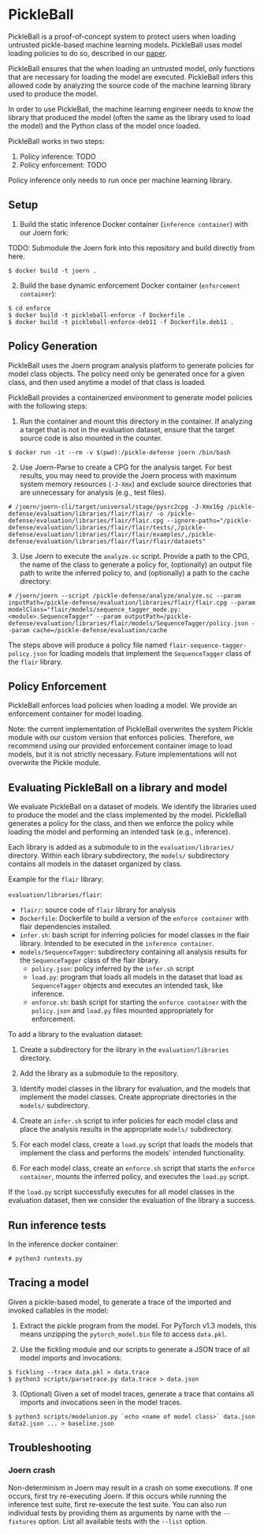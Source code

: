 # PickleBall

PickleBall is a proof-of-concept system to protect users when loading untrusted
pickle-based machine learning models. PickleBall uses model loading policies to
do so, described in our [paper](TODO).

PickleBall ensures that the when loading an untrusted model, only functions that
are necessary for loading the model are executed. PickleBall infers this allowed
code by analyzing the source code of the machine learning library used to
produce the model.

In order to use PickleBall, the machine learning engineer needs to know the
library that produced the model (often the same as the library used to load the
model) and the Python class of the model once loaded.

PickleBall works in two steps:
1. Policy inference: TODO
2. Policy enforcement: TODO

Policy inference only needs to run once per machine learning library.

## Setup

1. Build the static inference Docker container (`inference container`) with our
Joern fork:

TODO: Submodule the Joern fork into this repository and build directly from
here.

```
$ docker build -t joern .
```

2. Build the base dynamic enforcement Docker container (`enforcement container`):

```
$ cd enforce
$ docker build -t pickleball-enforce -f Dockerfile .
$ docker build -t pickleball-enforce-deb11 -f Dockerfile.deb11 .
```

## Policy Generation

PickleBall uses the Joern program analysis platform to generate policies for
model class objects. The policy need only be generated once for a given class,
and then used anytime a model of that class is loaded.

PickleBall provides a containerized environment to generate model policies with
the following steps:

1. Run the container and mount this directory in the container. If analyzing a
   target that is not in the evaluation dataset, ensure that the target source
   code is also mounted in the counter.

```
$ docker run -it --rm -v $(pwd):/pickle-defense joern /bin/bash
```

2. Use Joern-Parse to create a CPG for the analysis target. For best results,
   you may need to provide the Joern process with maximum system memory
   resources (`-J-Xmx`) and exclude source directories that are unnecessary for
   analysis (e.g., test files).

```
# /joern/joern-cli/target/universal/stage/pysrc2cpg -J-Xmx16g /pickle-defense/evaluation/libraries/flair/flair/ -o /pickle-defense/evaluation/libraries/flair/flair.cpg --ignore-paths="/pickle-defense/evaluation/libraries/flair/flair/tests/,/pickle-defense/evaluation/libraries/flair/flair/examples/,/pickle-defense/evaluation/libraries/flair/flair/flair/datasets"
```

3. Use Joern to execute the `analyze.sc` script. Provide a path to the CPG,
   the name of the class to generate a policy for, (optionally) an output file path
   to write the inferred policy to, and (optionally) a path to the cache
   directory:

```
# /joern/joern --script /pickle-defense/analyze/analyze.sc --param inputPath=/pickle-defense/evaluation/libraries/flair/flair.cpg --param modelClass="flair/models/sequence_tagger_mode.py:<module>.SequenceTagger" --param outputPath=/pickle-defense/evaluation/libraries/flair/models/SequenceTagger/policy.json --param cache=/pickle-defense/evaluation/cache
```

The steps above will produce a policy file named
`flair-sequence-tagger-policy.json` for loading models that implement the
`SequenceTagger` class of the `flair` library.

## Policy Enforcement

PickleBall enforces load policies when loading a model. We provide an
enforcement container for model loading.

Note: the current implementation of PickleBall overwrites the system Pickle
module with our custom version that enforces policies. Therefore, we recommend
using our provided enforcement container image to load models, but it is not
strictly necessary. Future implementations will not overwrite the Pickle module.


## Evaluating PickleBall on a library and model

We evaluate PickleBall on a dataset of models. We identify the libraries used to
produce the model and the class implemented by the model. PickleBall generates a
policy for the class, and then we enforce the policy while loading the model and
performing an intended task (e.g., inference).

Each library is added as a submodule to in the `evaluation/libraries/`
directory. Within each library subdirectory, the `models/` subdirectory contains
all models in the dataset organized by class.

Example for the `flair` library:

`evaluation/libraries/flair`:
- `flair/`: source code of `flair` library for analysis
- `Dockerfile`: Dockerfile to build a version of the `enforce container` with
   flair dependencies installed.
- `infer.sh`: bash script for inferring policies for model classes in the flair
   library. Intended to be executed in the `inference container`.
- `models/SequenceTagger`: subdirectory containing all analysis results for the
   `SequenceTagger` class of the flair library.
   - `policy.json`: policy inferred by the `infer.sh` script
   - `load.py`: program that loads all models in the dataset that load as
      `SequenceTagger` objects and executes an intended task, like inference.
   - `enforce.sh`: bash script for starting the `enforce container` with the
      `policy.json` and `load.py` files mounted appropriately for enforcement.

To add a library to the evaluation dataset:

1. Create a subdirectory for the library in the `evaluation/libraries`
   directory.

2. Add the library as a submodule to the repository.

3. Identify model classes in the library for evaluation, and the models that
   implement the model classes. Create appropriate directories in the `models/`
   subdirectory.

4. Create an `infer.sh` script to infer policies for each model class and place
   the analysis results in the appropriate `models/` subdirectory.

5. For each model class, create a `load.py` script that loads the models that
   implement the class and performs the models' intended functionality.

6. For each model class, create an `enforce.sh` script that starts the
   `enforce container`, mounts the inferred policy, and executes the `load.py`
   script.

If the `load.py` script successfully executes for all model classes in the
evaluation dataset, then we consider the evaluation of the library a success.

## Run inference tests

In the inference docker container:

```
# python3 runtests.py
```

## Tracing a model

Given a pickle-based model, to generate a trace of the imported and invoked
callables in the model:

1. Extract the pickle program from the model. For PyTorch v1.3 models, this
   means unzipping the `pytorch_model.bin` file to access `data.pkl`.

2. Use the fickling module and our scripts to generate a JSON trace of all
   model imports and invocations:

```
$ fickling --trace data.pkl > data.trace
$ python3 scripts/parsetrace.py data.trace > data.json
```

3. (Optional) Given a set of model traces, generate a trace that contains all
   imports and invocations seen in the model traces.
```
$ python3 scripts/modelunion.py `echo <name of model class>` data.json data2.json ... > baseline.json
```

## Troubleshooting

### Joern crash

Non-determinism in Joern may result in a crash on some executions. If one
occurs, first try re-executing Joern. If this occurs while running the inference
test suite, first re-execute the test suite. You can also run individual tests
by providing them as arguments by name with the `--fixtures` option. List all
available tests with the `--list` option.
